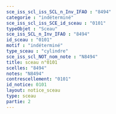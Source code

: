 ```yaml
---
sce_iss_scl_iss_SCL_n_Inv_IFAO : "8494"
categorie : "indéterminé"
sce_iss_scl_iss_SCE_id_sceau : "0101"
typeObjet : "Sceau"
sce_iss_SCL_n_Inv_IFAO : "8494"
id_sceau : "0101"
motif : "indéterminé"
type_sceau : "cylindre"
sce_iss_scl_NOT_nom_note : "N8494"
title: sceau n°0101
scelles: "8494"
notes: "N8494"
contrescellement: "0101"
id_notice: 0101
layout: notice_sceau
type: sceau
partie: 2
---
```

